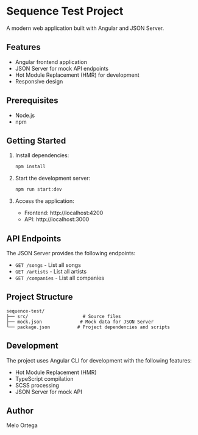 # Sequence Test Project

A modern web application built with Angular and JSON Server.

## Features

- Angular frontend application
- JSON Server for mock API endpoints
- Hot Module Replacement (HMR) for development
- Responsive design

## Prerequisites

- Node.js
- npm

## Getting Started

1. Install dependencies:
   ```bash
   npm install
   ```

2. Start the development server:
   ```bash
   npm run start:dev
   ```

3. Access the application:
   - Frontend: http://localhost:4200
   - API: http://localhost:3000

## API Endpoints

The JSON Server provides the following endpoints:

- `GET /songs` - List all songs
- `GET /artists` - List all artists
- `GET /companies` - List all companies

## Project Structure

```
sequence-test/
├── src/                    # Source files
├── mock.json              # Mock data for JSON Server
└── package.json          # Project dependencies and scripts
```

## Development

The project uses Angular CLI for development with the following features:
- Hot Module Replacement (HMR)
- TypeScript compilation
- SCSS processing
- JSON Server for mock API

## Author

Melo Ortega